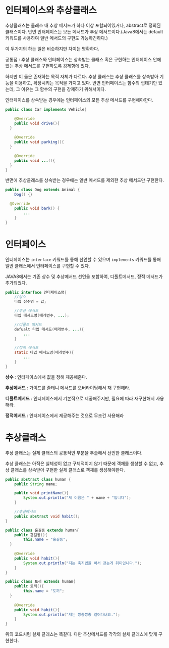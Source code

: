 # 인터페이스와 추상클래스

추상클래스는 클래스 내 추상 메서드가 하나 이상 포함되어있거나, abstract로 정의된 클래스이다. 반면 인터페이스는 모든 메서드가 추상 메서드이다.(Java8에서는 default 키워드를 사용하여 일반 메서드의 구현도 가능하긴하다.)

이 두가지의 하는 일은 비슷하지만 차이는 명확하다.

공통점 : 추상 클래스와 인터페이스는 상속받는 클래스 혹은 구현하는 인터페이스 안에 있는 추상 메서드를 구현하도록 강제함에 있다.

하지만 이 둘은 존재하는 목적 자체가 다르다. 추상 클래스는 추상 클래스를 상속받아 기능을 이용하고, 확장시키는 목적을 가지고 있다. 반면 인터페이스는 함수의 껍데기만 있는데, 그 이유는 그 함수의 구현을 강제하기 위해서이다.

인터페이스를 상속받는 경우에는 인터페이스의 모든 추상 메서드를 구현해야한다.

```java
public class Car implements Vehicle{

	@Override
	public void drive(){
  }
	
	@Override
	public void parking(){
  }

	@Override
	public void ...(){
  }
}
```

반면에 추상클래스를 상속받는 경우에는 일반 메서드를 제외한 추상 메서드만 구현한다.

```java
public class Dog extends Animal {
	Dog() {}

  @Override
	public void bark() {
		...
	}
}
```

# 인터페이스

인터페이스는 `interface` 키워드를 통해 선언할 수 있으며 `implements` 키워드를 통해 일반 클래스에서 인터페이스를 구현할 수 있다.

JAVA8에서는 기존 상수 및 추상메서드 선언을 포함하여, 디폴트메서드, 정적 메서드가 추가되었다.

```java
public interface 인터페이스명{
	//상수
	타입 상수명 = 값;

	//추상 메서드
	타입 메서드명(매개변수, ...);

	//디폴트 메서드
	defualt 타입 메서드(매개변수, ...){
		...
	}

	//정적 메서드
	static 타입 메서드명(매개변수){
		...
	}
}
```

**상수** : 인터페이스에서 값을 정해 제공해준다.

**추상메서드** : 가이드를 줄테니 메서드를 오버라이딩해서 재 구현해라.

**디폴트메서드** : 인터페이스에서 기본적으로 제공해주지만, 필요에 따라 재구현해서 사용해라.

**정적메서드** : 인터페이스에서 제공해주는 것으로 무조건 사용해라

# 추상클래스

추상 클래스는 실체 클래스의 공통적인 부분을 추출해서 선언한 클래스이다.

추상 클래스는 아직은 실체성이 없고 구체적이지 않기 때문에 객체를 생성할 수 없고, 추상 클래스를 상속받아 구현한 실체 클래스로 객체를 생성해야한다.

```java
public abstract class human {
	public String name;

	public void printName(){
		System.out.println("제 이름은 " + name + "입니다");
	}

	//추상메서드
	public abstract void habit();
}

public class 홍길동 extends human{
	public 홍길동(){
		this.name = "홍길동";
  }
	
	@Override
	public void habit(){
		System.out.println("저는 축지법을 써서 걷는게 취미입니다.");
	}
}

public class 토끼 extends human{
	public 토끼(){
		this.name = "토끼";
  }
	
	@Override
	public void habit(){
		System.out.println("저는 깡총깡총 걸어다녀요.");
	}
}
```

위의 코드처럼 실체 클래스는 똑같다. 다만 추상메서드를 각각의 실체 클래스에 맞게 구현한다.